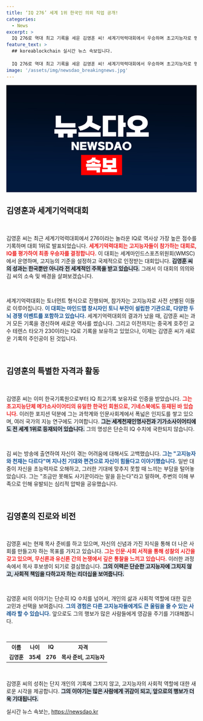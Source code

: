 ```yaml
---
title: ‘IQ 276’ 세계 1위 한국인 의외 직업 공개!
categories:
  - News
excerpt: >
  IQ 276로 역대 최고 기록을 세운 김영훈 씨! 세계기억력대회에서 우승하며 초고지능자로 명성을 떨친 그가 전하는 고충과 인생 이야기✨ 클릭하여 그의 놀라운 여정을 확인해보세요!
feature_text: >
  ## koreablockchain 실시간 뉴스 속보입니다.

  IQ 276로 역대 최고 기록을 세운 김영훈 씨! 세계기억력대회에서 우승하며 초고지능자로 명성을 떨친 그가 전하는 고충과 인생 이야기✨ 클릭하여 그의 놀라운 여정을 확인해보세요!
image: '/assets/img/newsdao_breakingnews.jpg'
---
```


<p><img src="/assets/img/newsdao_breakingnews.jpg" alt="koreablockchain 속보" /></p>

<h2 data-ke-size="size26">김영훈과 세계기억력대회</h2>

<p data-ke-size="size16">&nbsp;</p>

<p>김영훈 씨는 최근 세계기억력대회에서 276이라는 놀라운 IQ로 역사상 가장 높은 점수를 기록하며 대회 1위로 발표되었습니다. <b><span style="color: #ee2323;">세계기억력대회는 고지능자들이 참가하는 대회로, IQ를 평가하여 최종 우승자를 결정합니다.</span></b> 이 대회는 세계마인드스포츠위원회(WMSC)에서 운영하며, 고지능의 기준을 설정하고 국제적으로 인정받는 대회입니다. <b><span style="background-color: #21538527;">김영훈 씨의 성과는 한국뿐만 아니라 전 세계적인 주목을 받고 있습니다.</span></b> 그래서 이 대회의 의의와 김 씨의 소속 및 배경을 살펴보겠습니다.</p>

<p data-ke-size="size16">&nbsp;</p>

<p>세계기억력대회는 토너먼트 형식으로 진행되며, 참가자는 고지능자로 사전 선별된 이들로 이루어집니다. <b><span style="color: #1a5490;">이 대회는 마인드맵 창시자인 토니 부잔이 설립한 기관으로, 다양한 두뇌 경쟁 이벤트를 포함하고 있습니다.</span></b> 세계기억력대회의 결과가 났을 때, 김영훈 씨는 과거 모든 기록을 경신하며 새로운 역사를 썼습니다. 그리고 이전까지는 중국계 호주인 교수 테렌스 타오가 230이라는 IQ로 기록을 보유하고 있었으나, 이제는 김영훈 씨가 새로운 기록의 주인공이 된 것입니다. </p>

<p data-ke-size="size16">&nbsp;</p>

<h2 data-ke-size="size26">김영훈의 특별한 자격과 활동</h2>

<p data-ke-size="size16">&nbsp;</p>

<p>김영훈 씨는 이미 한국기록원으로부터 IQ 최고기록 보유자로 인증을 받았습니다. <b><span style="color: #ee2323;">그는 초고지능단체 메가소사이어티의 유일한 한국인 회원으로, 기네스북에도 등재된 바 있습니다.</span></b> 이러한 포지션 덕분에 그는 과학계와 인문사회계에서 폭넓은 인지도를 쌓고 있으며, 여러 국가의 지능 연구에도 기여합니다. <b><span style="background-color: #21538527;">그는 세계천재인명사전과 기가소사이어티에도 전 세계 1위로 등재되어 있습니다.</span></b> 그의 명성은 단순히 IQ 수치에 국한되지 않습니다. </p>

<p data-ke-size="size16">&nbsp;</p>

<p>김 씨는 방송에 출연하여 자신이 겪는 어려움에 대해서도 고백했습니다. <b><span style="color: #1a5490;">그는 "고지능자와 천재는 다르다"며 지나친 기대와 편견으로 자신이 힘들다고 이야기했습니다.</span></b> 일반 대중이 자신을 초능력자로 오해하고, 그러한 기대에 맞추지 못할 때 느끼는 부담을 털어놓았습니다. 그는 "조금만 못해도 사기꾼이라는 말을 듣는다"라고 말하며, 주변의 이해 부족으로 인해 유발되는 심리적 압박을 공유했습니다.</p>

<p data-ke-size="size16">&nbsp;</p>

<h2 data-ke-size="size26">김영훈의 진로와 비전</h2>

<p data-ke-size="size16">&nbsp;</p>

<p>김영훈 씨는 현재 목사 준비를 하고 있으며, 자신의 신념과 가진 지식을 통해 더 나은 사회를 만들고자 하는 목표를 가지고 있습니다. <b><span style="color: #ee2323;">그는 인문·사회 서적을 통해 성찰의 시간을 갖고 있으며, 무신론과 유신론 간의 논쟁에서 깊은 통찰을 느끼고 있습니다.</span></b> 이러한 과정 속에서 목사 후보생이 되기로 결심했습니다. <b><span style="background-color: #21538527;">그의 이력은 단순한 고지능자에 그치지 않고, 사회적 책임을 다하고자 하는 리더십을 보여줍니다.</span></b></p>

<p data-ke-size="size16">&nbsp;</p>

<p>김영훈 씨의 이야기는 단순히 IQ 수치를 넘어서, 개인의 삶과 사회적 역할에 대한 깊은 고민과 선택을 보여줍니다. <b><span style="color: #1a5490;">그의 경험은 다른 고지능자들에게도 큰 울림을 줄 수 있는 사례라 할 수 있습니다.</span></b> 앞으로도 그의 행보가 많은 사람들에게 영감을 주기를 기대해봅니다. </p>

<p data-ke-size="size16">&nbsp;</p>

<table style="width: 100%; border-collapse: collapse;">
<tr style="height: 27px;">
<td style="text-align: center; height: 17px;"><b>이름</b></td>
<td style="text-align: center; height: 17px;"><b>나이</b></td>
<td style="text-align: center; height: 17px;"><b>IQ</b></td>
<td style="text-align: center; height: 17px;"><b>자격</b></td>
</tr>
<tr style="height: 27px;">
<td style="text-align: center; height: 17px;"><b>김영훈</b></td>
<td style="text-align: center; height: 17px;"><b>35세</b></td>
<td style="text-align: center; height: 17px;"><b>276</b></td>
<td style="text-align: center; height: 17px;"><b>목사 준비, 고지능자</b></td>
</tr>
</table>

<p data-ke-size="size16">&nbsp;</p>

<p>김영훈 씨의 성취는 단지 개인의 기록에 그치지 않고, 고지능자의 사회적 역할에 대한 새로운 시각을 제공합니다. <b><span style="background-color: #21538527;">그의 이야기는 많은 사람에게 귀감이 되고, 앞으로의 행보가 더욱 기대됩니다.</span></b></p>
실시간 뉴스 속보는, <a href="https://newsdao.kr" rel="dofollow">https://newsdao.kr</a>


